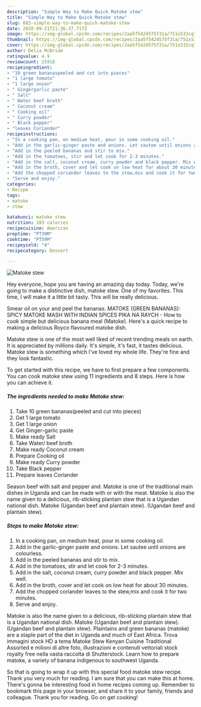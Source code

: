 ```yaml
---
description: "Simple Way to Make Quick Matoke stew"
title: "Simple Way to Make Quick Matoke stew"
slug: 683-simple-way-to-make-quick-matoke-stew
date: 2020-09-21T21:36:37.717Z
image: https://img-global.cpcdn.com/recipes/2aa5f5424575f31a/751x532cq70/matoke-stew-recipe-main-photo.jpg
thumbnail: https://img-global.cpcdn.com/recipes/2aa5f5424575f31a/751x532cq70/matoke-stew-recipe-main-photo.jpg
cover: https://img-global.cpcdn.com/recipes/2aa5f5424575f31a/751x532cq70/matoke-stew-recipe-main-photo.jpg
author: Delia McBride
ratingvalue: 4.9
reviewcount: 25918
recipeingredient:
- "10 green bananaspeeled and cut into pieces"
- "1 large tomato"
- "1 large onion"
- " Gingergarlic paste"
- " Salt"
- " Water beef broth"
- " Coconut cream"
- " Cooking oil"
- " Curry powder"
- " Black pepper"
- "leaves Coriander"
recipeinstructions:
- "In a cooking pan, on medium heat, pour in some cooking oil."
- "Add in the garlic-ginger paste and onions. Let sautee until onions are colourless."
- "Add in the peeled bananas and stir to mix."
- "Add in the tomatoes, stir and let cook for 2-3 minutes."
- "Add in the salt, coconut cream, curry powder and black pepper. Mix well."
- "Add in the broth, cover and let cook on low heat for about 30 minutes."
- "Add the chopped coriander leaves to the stew,mix and cook it for two minutes."
- "Serve and enjoy."
categories:
- Recipe
tags:
- matoke
- stew

katakunci: matoke stew 
nutrition: 183 calories
recipecuisine: American
preptime: "PT39M"
cooktime: "PT59M"
recipeyield: "4"
recipecategory: Dessert

---
```



![Matoke stew](https://img-global.cpcdn.com/recipes/2aa5f5424575f31a/751x532cq70/matoke-stew-recipe-main-photo.jpg)

Hey everyone, hope you are having an amazing day today. Today, we're going to make a distinctive dish, matoke stew. One of my favorites. This time, I will make it a little bit tasty. This will be really delicious.

Smear oil on your and peel the bananas. MATOKE (GREEN BANANAS): SPICY MATOKE MASH WITH INDIAN SPICES PIKA NA RAYCH - How to cook simple but delicious banana meal (Matoke). Here&#39;s a quick recipe to making a delicious Royco flavoured matoke dish.

Matoke stew is one of the most well liked of recent trending meals on earth. It is appreciated by millions daily. It's simple, it's fast, it tastes delicious. Matoke stew is something which I've loved my whole life. They're fine and they look fantastic.


To get started with this recipe, we have to first prepare a few components. You can cook matoke stew using 11 ingredients and 8 steps. Here is how you can achieve it.

<!--inarticleads1-->

##### The ingredients needed to make Matoke stew:

1. Take 10 green bananas(peeled and cut into pieces)
1. Get 1 large tomato
1. Get 1 large onion
1. Get  Ginger-garlic paste
1. Make ready  Salt
1. Take  Water/ beef broth
1. Make ready  Coconut cream
1. Prepare  Cooking oil
1. Make ready  Curry powder
1. Take  Black pepper
1. Prepare leaves Coriander


Season beef with salt and pepper and. Matoke is one of the traditional main dishes in Uganda and can be made with or with the meat. Matoke is also the name given to a delicious, rib-sticking plantain stew that is a Ugandan national dish. Matoke (Ugandan beef and plantain stew). (Ugandan beef and plantain stew). 

<!--inarticleads2-->

##### Steps to make Matoke stew:

1. In a cooking pan, on medium heat, pour in some cooking oil.
1. Add in the garlic-ginger paste and onions. Let sautee until onions are colourless.
1. Add in the peeled bananas and stir to mix.
1. Add in the tomatoes, stir and let cook for 2-3 minutes.
1. Add in the salt, coconut cream, curry powder and black pepper. Mix well.
1. Add in the broth, cover and let cook on low heat for about 30 minutes.
1. Add the chopped coriander leaves to the stew,mix and cook it for two minutes.
1. Serve and enjoy.


Matoke is also the name given to a delicious, rib-sticking plantain stew that is a Ugandan national dish. Matoke (Ugandan beef and plantain stew). (Ugandan beef and plantain stew). Plaintains and green bananas (matoke) are a staple part of the diet in Uganda and much of East Africa. Trova immagini stock HD a tema Matoke Stew Kenyan Cuisine Traditional Assorted e milioni di altre foto, illustrazioni e contenuti vettoriali stock royalty free nella vasta raccolta di Shutterstock. Learn how to prepare matoke, a variety of banana indigenous to southwest Uganda. 

So that is going to wrap it up with this special food matoke stew recipe. Thank you very much for reading. I am sure that you can make this at home. There's gonna be interesting food in home recipes coming up. Remember to bookmark this page in your browser, and share it to your family, friends and colleague. Thank you for reading. Go on get cooking!
